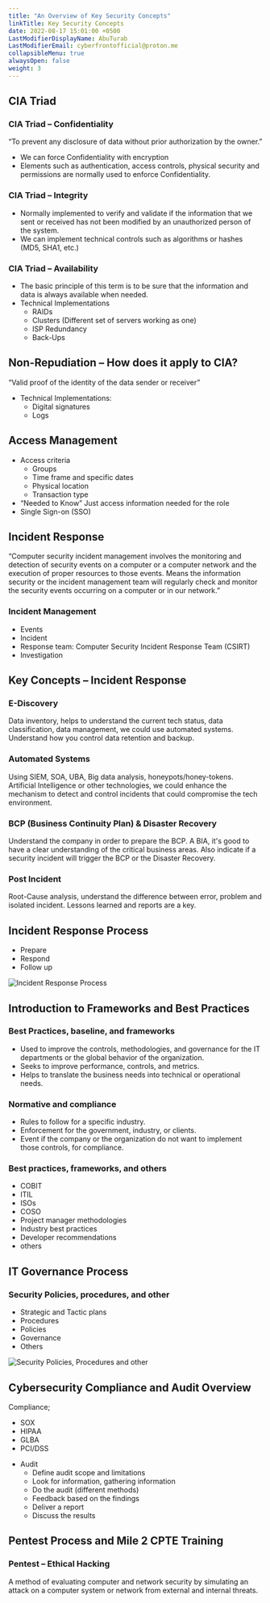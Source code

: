 ```yaml
---
title: "An Overview of Key Security Concepts"
linkTitle: Key Security Concepts
date: 2022-08-17 15:01:00 +0500
LastModifierDisplayName: AbuTurab
LastModifierEmail: cyberfrontofficial@proton.me
collapsibleMenu: true
alwaysOpen: false
weight: 3
---
```


## **CIA Triad**

### CIA Triad – Confidentiality
  
“To prevent any disclosure of data without prior authorization by the owner.”
- We can force Confidentiality with encryption
- Elements such as authentication, access controls, physical security and permissions are normally used to enforce Confidentiality.

### CIA Triad – Integrity

- Normally implemented to verify and validate if the information that we sent or received has not been modified by an unauthorized person of the system.
- We can implement technical controls such as algorithms or hashes (MD5, SHA1, etc.)

### CIA Triad – Availability

- The basic principle of this term is to be sure that the information and data is always available when needed.
- Technical Implementations
  + RAIDs
  + Clusters (Different set of servers working as one)
  + ISP Redundancy
  + Back-Ups

## **Non-Repudiation – How does it apply to CIA?**
  
  “Valid proof of the identity of the data sender or receiver”
- Technical Implementations:
  + Digital signatures
  + Logs

## **Access Management**

- Access criteria
  + Groups
  + Time frame and specific dates
  + Physical location
  + Transaction type
- “Needed to Know” Just access information needed for the role
- Single Sign-on (SSO)

## **Incident Response**
  
  “Computer security incident management involves the monitoring and detection of security events on a computer or a computer network and the execution of proper resources to those events. Means the information security or the incident management team will regularly check and monitor the security events occurring on a computer or in our network.”

### Incident Management

- Events
- Incident
- Response team: Computer Security Incident Response Team (CSIRT)
- Investigation

## **Key Concepts – Incident Response**

### E-Discovery
  
  Data inventory, helps to understand the current tech status, data classification, data management, we could use automated systems. Understand how you control data retention and backup.

### Automated Systems
  
  Using SIEM, SOA, UBA, Big data analysis, honeypots/honey-tokens. Artificial Intelligence or other technologies, we could enhance the mechanism to detect and control incidents that could compromise the tech environment.

### BCP (Business Continuity Plan) & Disaster Recovery
  
  Understand the company in order to prepare the BCP. A BIA, it's good to have a clear understanding of the critical business areas. Also indicate if a security incident will trigger the BCP or the Disaster Recovery.

### Post Incident
  
  Root-Cause analysis, understand the difference between error, problem and isolated incident. Lessons learned and reports are a key.

## **Incident Response Process**
  
+ Prepare
+ Respond
+ Follow up
  
![Incident Response Process](/notes/ibm-cybersecurity-analyst/An%20overview%20of%20key%20security%20concepts-1.webp)

## **Introduction to Frameworks and Best Practices**


### Best Practices, baseline, and frameworks

- Used to improve the controls, methodologies, and governance for the IT departments or the global behavior of the organization.
- Seeks to improve performance, controls, and metrics.
- Helps to translate the business needs into technical or operational needs.

### Normative and compliance

- Rules to follow for a specific industry.
- Enforcement for the government, industry, or clients.
- Event if the company or the organization do not want to implement those controls, for compliance.

### Best practices, frameworks, and others

- COBIT
- ITIL
- ISOs
- COSO
- Project manager methodologies
- Industry best practices
- Developer recommendations
- others

## **IT Governance Process**

### Security Policies, procedures, and other
  
+ Strategic and Tactic plans
+ Procedures
+ Policies
+ Governance
+ Others
  
![Security Policies, Procedures and other](/notes/ibm-cybersecurity-analyst/An%20overview%20of%20key%20security%20concepts.webp)

## **Cybersecurity Compliance and Audit Overview**
  
  Compliance;
  + SOX
  + HIPAA
  + GLBA
  + PCI/DSS

- Audit
  + Define audit scope and limitations
  + Look for information, gathering information
  + Do the audit (different methods)
  + Feedback based on the findings
  + Deliver a report
  + Discuss the results

## **Pentest Process and Mile 2 CPTE Training**

### Pentest – Ethical Hacking
  
A method of evaluating computer and network security by simulating an attack on a computer system or network from external and internal threats.
